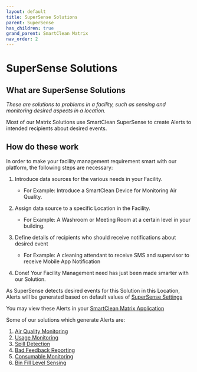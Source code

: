 ```yaml
---
layout: default
title: SuperSense Solutions
parent: SuperSense
has_children: true
grand_parent: SmartClean Matrix
nav_order: 2
---
```

# SuperSense Solutions

## What are SuperSense Solutions
*These are solutions to problems in a facility, such as sensing and monitoring desired aspects in a location.*

Most of our Matrix Solutions use SmartClean SuperSense to create Alerts to intended recipients about 
desired events.

## How do these work
In order to make your facility management requirement smart with our platform, the following steps are necessary:

1. Introduce data sources for the various needs in your Facility.
   - For Example: Introduce a SmartClean Device for Monitoring Air Quality.

2. Assign data source to a specific Location in the Facility.
   - For Example: A Washroom or Meeting Room at a certain level in your building.
   
3. Define details of recipients who should receive notifications about desired event
   - For Example: A cleaning attendant to receive SMS and supervisor to receive Mobile App Notification

4. Done! Your Facility Management need has just been made smarter with our Solution.

As SuperSense detects desired events for this Solution in this Location, 
Alerts will be generated based on default values of [SuperSense Settings](/vcs_settings.html)

You may view these Alerts in your [SmartClean Matrix Application](/index.html)

Some of our solutions which generate Alerts are:
1. [Air Quality Monitoring](/vcs_aq.html)
2. [Usage Monitoring](/vcs_pc.html)
3. [Spill Detection](/vcs_wd.html)
4. [Bad Feedback Reporting](/vcs_fd.html)
5. [Consumable Monitoring](/vcs_cmd.html)
6. [Bin Fill Level Sensing](/vcs_bin.html)
